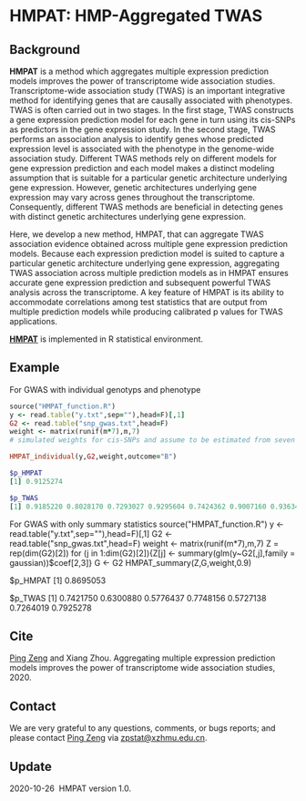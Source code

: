  
HMPAT: HMP-Aggregated TWAS
========================================================================================================
## Background
**HMPAT** is a method which aggregates multiple expression prediction models improves the power of transcriptome wide association studies.
Transcriptome-wide association study (TWAS) is an important integrative method for identifying genes that are causally associated with phenotypes. TWAS is often carried out in two stages. In the first stage, TWAS constructs a gene expression prediction model for each gene in turn using its cis-SNPs as predictors in the gene expression study. In the second stage, TWAS performs an association analysis to identify genes whose predicted expression level is associated with the phenotype in the genome-wide association study. Different TWAS methods rely on different models for gene expression prediction and each model makes a distinct modeling assumption that is suitable for a particular genetic architecture underlying gene expression. However, genetic architectures underlying gene expression may vary across genes throughout the transcriptome. Consequently, different TWAS methods are beneficial in detecting genes with distinct genetic architectures underlying gene expression.

Here, we develop a new method, HMPAT, that can aggregate TWAS association evidence obtained across multiple gene expression prediction models. Because each expression prediction model is suited to capture a particular genetic architecture underlying gene expression, aggregating TWAS association across multiple prediction models as in HMPAT ensures accurate gene expression prediction and subsequent powerful TWAS analysis across the transcriptome. A key feature of HMPAT is its ability to accommodate correlations among test statistics that are output from multiple prediction models while producing calibrated p values for TWAS applications.

**[HMPAT](https://github.com/biostatpzeng/HMPAT/blob/main/HMPAT_function.R)** is implemented in R statistical environment.

## Example
For GWAS with individual genotyps and phenotype
```ruby
source("HMPAT_function.R")
y <- read.table("y.txt",sep=""),head=F)[,1]
G2 <- read.table("snp_gwas.txt",head=F)
weight <- matrix(runif(m*7),m,7)
# simulated weights for cis-SNPs and assume to be estimated from seven various gene expression prediction models, leading to seven various TWAS analyses

HMPAT_individual(y,G2,weight,outcome="B")

$p_HMPAT
[1] 0.9125274

$p_TWAS
[1] 0.9185220 0.8028170 0.7293027 0.9295604 0.7424362 0.9007160 0.9363431
```

For GWAS with only summary statistics
source("HMPAT_function.R")
y <- read.table("y.txt",sep=""),head=F)[,1]
G2 <- read.table("snp_gwas.txt",head=F)
weight <- matrix(runif(m*7),m,7)
Z = rep(dim(G2)[2])
for (j in 1:dim(G2)[2]){Z[j] <- summary(glm(y~G2[,j],family = gaussian))$coef[2,3]}
G <- G2
HMPAT_summary(Z,G,weight,0.9)

$p_HMPAT
[1] 0.8695053

$p_TWAS
[1] 0.7421750 0.6300880 0.5776437 0.7748156 0.5727138 0.7264019 0.7925278

## Cite
[Ping Zeng](https://github.com/biostatpzeng) and Xiang Zhou. Aggregating multiple expression prediction models improves the power of transcriptome wide association studies, 2020.
## Contact
We are very grateful to any questions, comments, or bugs reports; and please contact [Ping Zeng](https://github.com/biostatpzeng) via zpstat@xzhmu.edu.cn.

## Update
2020-10-26  HMPAT version 1.0.



